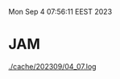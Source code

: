 Mon Sep  4 07:56:11 EEST 2023
# JAM
<a href='./cache/202309/04_07.log'>./cache/202309/04_07.log</a>
